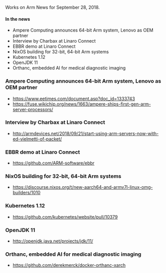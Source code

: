 Works on Arm News for September 28, 2018.

#### In the news

* Ampere Computing announces 64-bit Arm system, Lenovo as OEM partner
* Interview by Charbax at Linaro Connect
* EBBR demo at Linaro Connect
* NixOS building for 32-bit, 64-bit Arm systems
* Kubernetes 1.12
* OpenJDK 11
* Orthanc, embedded AI for medical diagnostic imaging

### Ampere Computing announces 64-bit Arm system, Lenovo as OEM partner

* https://www.eetimes.com/document.asp?doc_id=1333743
* https://fuse.wikichip.org/news/1663/ampere-ships-first-gen-arm-server-processors/

### Interview by Charbax at Linaro Connect

* http://armdevices.net/2018/09/21/start-using-arm-servers-now-with-ed-vielmetti-of-packet/

### EBBR demo at Linaro Connect

* https://github.com/ARM-software/ebbr

### NixOS building for 32-bit, 64-bit Arm systems

* https://discourse.nixos.org/t/new-aarch64-and-armv7l-linux-omg-builders/1010

### Kubernetes 1.12

* https://github.com/kubernetes/website/pull/10379

### OpenJDK 11

* http://openjdk.java.net/projects/jdk/11/

### Orthanc, embedded AI for medical diagnostic imaging

* https://github.com/derekmerck/docker-orthanc-xarch
